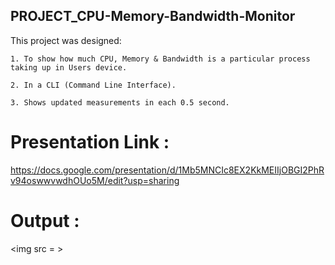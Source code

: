 ## PROJECT_CPU-Memory-Bandwidth-Monitor


This project was designed:

    1. To show how much CPU, Memory & Bandwidth is a particular process taking up in Users device.
    
    2. In a CLI (Command Line Interface).
    
    3. Shows updated measurements in each 0.5 second.

# Presentation Link :
https://docs.google.com/presentation/d/1Mb5MNCIc8EX2KkMEIIjOBGI2PhRv94oswwvwdhOUo5M/edit?usp=sharing


# Output :
<img src = >
